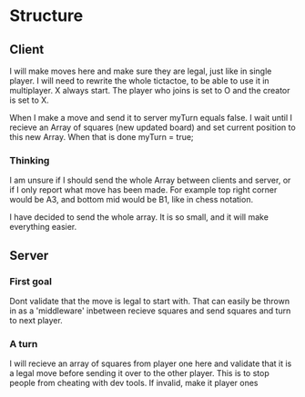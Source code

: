 # Structure

## Client

I will make moves here and make sure they are legal, just like in  single player. I will need to rewrite the whole tictactoe, to be able to use it in multiplayer. X always start. The player who joins is set to O and the creator is set to X. 

When I make a move and send it to server myTurn equals false. I wait until I recieve an Array of squares (new updated board) and set current position to this new Array. When that is done myTurn = true;

### Thinking
I am unsure if I should send the whole Array between clients and server, or if I only report what move has been made. For example top right corner would be A3, and bottom mid would be B1, like in chess notation.

I have decided to send the whole array. It is so small, and it will make everything easier. 

## Server
### First goal
Dont validate that the move is legal to start with. That can easily be thrown in as a 'middleware' inbetween recieve squares and send squares and turn to next player.

### A turn
I will recieve an array of squares from player one here and validate that it is a legal move  before sending it over to the other player. This is to stop people from cheating with dev tools. If invalid, make it player ones
